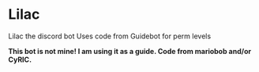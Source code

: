 # Lilac
Lilac the discord bot
Uses code from Guidebot for perm levels

**This bot is not mine! I am using it as a guide. Code from mariobob and/or CyRIC.**
